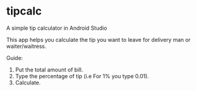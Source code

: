 # tipcalc
A simple tip calculator in Android Studio

This app helps you calculate the tip you want to leave for delivery man or waiter/waitress.

Guide:

1. Put the total amount of bill.
2. Type the percentage of tip (i.e For 1% you type 0.01).
3. Calculate.
